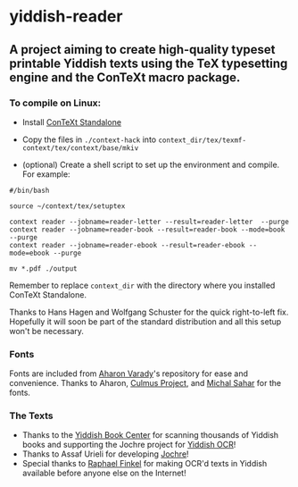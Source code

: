 # yiddish-reader
## A project aiming to create high-quality typeset printable Yiddish texts using the TeX typesetting engine and the ConTeXt macro package.


### To compile on Linux:
- Install [ConTeXt Standalone](https://www.contextgarden.net/ConTeXt_Standalone)

- Copy the files in `./context-hack` into `context_dir/tex/texmf-context/tex/context/base/mkiv`

- (optional) Create a shell script to set up the environment and compile. For example:

```
#/bin/bash

source ~/context/tex/setuptex

context reader --jobname=reader-letter --result=reader-letter  --purge
context reader --jobname=reader-book --result=reader-book --mode=book --purge
context reader --jobname=reader-ebook --result=reader-ebook --mode=ebook --purge

mv *.pdf ./output
```

Remember to replace `context_dir` with the directory where you installed ConTeXt Standalone.

Thanks to Hans Hagen and Wolfgang Schuster for the quick right-to-left fix. Hopefully it will soon be part of the standard distribution and all this setup won't be necessary.

### Fonts
Fonts are included from [Aharon Varady](https://github.com/aharonium/fonts)'s repository for ease and convenience. Thanks to Aharon, [Culmus Project](http://culmus.sourceforge.net/), and [Michal Sahar](https://github.com/MichalSahar) for the fonts.

### The Texts
- Thanks to the [Yiddish Book Center](https://www.yiddishbookcenter.org/) for scanning thousands of Yiddish books and supporting the Jochre project for [Yiddish OCR](https://ocr.yiddishbookcenter.org/)!
- Thanks to Assaf Urieli for developing [Jochre](https://github.com/urieli/jochre)!
- Special thanks to [Raphael Finkel](http://www.cs.uky.edu/~raphael/) for making OCR'd texts in Yiddish available before anyone else on the Internet!
